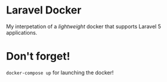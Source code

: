 # Laravel Docker
My interpetation of a _lightweight_ docker that supports Laravel 5 applications.

# Don't forget!
`docker-compose up` for launching the docker!
